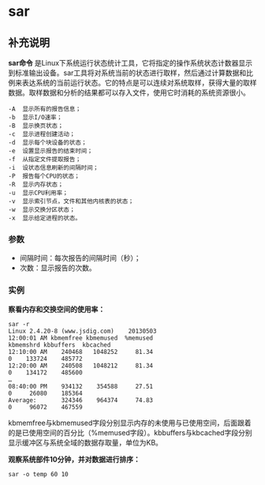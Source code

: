 # **sar**

## 补充说明

**sar命令** 是Linux下系统运行状态统计工具，它将指定的操作系统状态计数器显示到标准输出设备。sar工具将对系统当前的状态进行取样，然后通过计算数据和比例来表达系统的当前运行状态。它的特点是可以连续对系统取样，获得大量的取样数据。取样数据和分析的结果都可以存入文件，使用它时消耗的系统资源很小。

  

```info
-A  显示所有的报告信息；
-b  显示I/O速率；
-B  显示换页状态；
-c  显示进程创建活动；
-d  显示每个块设备的状态；
-e  设置显示报告的结束时间；
-f  从指定文件提取报告；
-i  设状态信息刷新的间隔时间；
-P  报告每个CPU的状态；
-R  显示内存状态；
-u  显示CPU利用率；
-v  显示索引节点，文件和其他内核表的状态；
-w  显示交换分区状态；
-x  显示给定进程的状态。
```

### 参数  

*   间隔时间：每次报告的间隔时间（秒）；
*   次数：显示报告的次数。

### 实例  

**察看内存和交换空间的使用率：**

```
sar -r
Linux 2.4.20-8 (www.jsdig.com)    20130503  
12:00:01 AM kbmemfree kbmemused  %memused 
kbmemshrd kbbuffers  kbcached  
12:10:00 AM    240468   1048252     81.34    
0    133724    485772  
12:20:00 AM    240508   1048212     81.34   
0    134172    485600  
…  
08:40:00 PM    934132    354588     27.51    
0     26080    185364  
Average:       324346    964374     74.83  
0     96072    467559 
```

kbmemfree与kbmemused字段分别显示内存的未使用与已使用空间，后面跟着的是已使用空间的百分比（%memused字段）。kbbuffers与kbcached字段分别显示缓冲区与系统全域的数据存取量，单位为KB。

 **观察系统部件10分钟，并对数据进行排序：** 

```
sar -o temp 60 10
```


